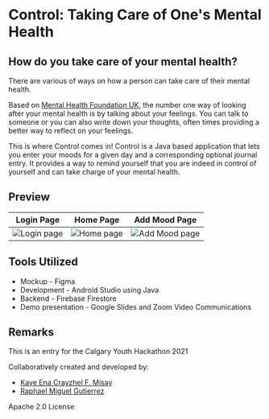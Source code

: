 # Control: Taking Care of One's Mental Health

## How do you take care of your mental health?
There are various of ways on how a person can take care of their mental health.

Based on [Mental Health Foundation UK](https://www.mentalhealth.org.uk/sites/default/files/How%20to...mental%20health.pdf), the number one way of looking after your mental health is by talking about your feelings. You can talk to someone or you can also write down your thoughts, often times providing a better way to reflect on your feelings.

This is where Control comes in! Control is a Java based application that lets you enter your moods for a given day and a corresponding optional journal entry. It provides a way to remind yourself that you are indeed in control of yourself and can take charge of your mental health.

## Preview
Login Page          |  Home Page | Add Mood Page
:-------------------------:|:-------------------------:|:-------------------------:
![Login page](https://user-images.githubusercontent.com/40973251/142713165-020ca072-d219-4ffb-b111-6fc99a4d115a.png)  |  ![Home page](https://user-images.githubusercontent.com/40973251/142713168-9b1f4d6e-7c36-4d1d-899d-c89d33e31b8a.png) | ![Add Mood page](https://user-images.githubusercontent.com/40973251/142713167-675e0501-9836-4550-9020-dd342fd38455.png)

## Tools Utilized
* Mockup - Figma
* Development - Android Studio using Java
* Backend - Firebase Firestore
* Demo presentation - Google Slides and Zoom Video Communications

## Remarks
This is an entry for the Calgary Youth Hackathon 2021

Collaboratively created and developed by:
  * [Kaye Ena Crayzhel F. Misay](https://github.com/kaynzhel)
  * [Raphael Miguel Gutierrez](https://github.com/rmgutierrez)

Apache 2.0 License
